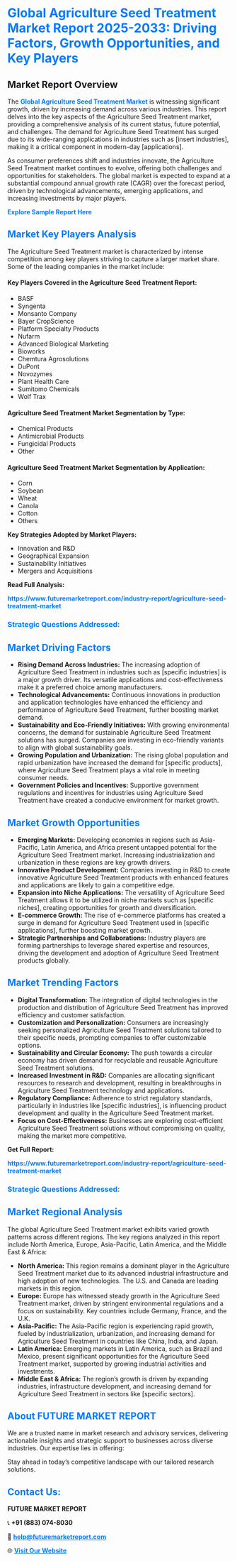 <h1 style="color: #007BFF;">Global Agriculture Seed Treatment Market Report 2025-2033: Driving Factors, Growth Opportunities, and Key Players</h1>

<section id="overview">
<h2>Market Report Overview</h2>
<p>The <a href="https://www.futuremarketreport.com/industry-report/agriculture-seed-treatment-market" style="color: #007BFF; text-decoration: none;"><strong>Global Agriculture Seed Treatment Market</strong></a> is witnessing significant growth, driven by increasing demand across various industries. This report delves into the key aspects of the Agriculture Seed Treatment market, providing a comprehensive analysis of its current status, future potential, and challenges. The demand for Agriculture Seed Treatment has surged due to its wide-ranging applications in industries such as [insert industries], making it a critical component in modern-day [applications].</p>
<p>As consumer preferences shift and industries innovate, the Agriculture Seed Treatment market continues to evolve, offering both challenges and opportunities for stakeholders. The global market is expected to expand at a substantial compound annual growth rate (CAGR) over the forecast period, driven by technological advancements, emerging applications, and increasing investments by major players.</p>
</section>

<section id="overview">
<p><a href="https://www.futuremarketreport.com/request-sample/reportId=98336" style="color: #007BFF; text-decoration: none;"><strong>Explore Sample Report Here</strong></a></p>
</section>

<section id="key-players">
<h2 style="color: #007BFF;">Market Key Players Analysis</h2>
<p>The Agriculture Seed Treatment market is characterized by intense competition among key players striving to capture a larger market share. Some of the leading companies in the market include:</p>
<h4>Key Players Covered in the Agriculture Seed Treatment Report:</h4>
<ul><li>BASF</li><li>Syngenta</li><li>Monsanto Company</li><li>Bayer CropScience</li><li>Platform Specialty Products</li><li>Nufarm</li><li>Advanced Biological Marketing</li><li>Bioworks</li><li>Chemtura Agrosolutions</li><li>DuPont</li><li>Novozymes</li><li>Plant Health Care</li><li>Sumitomo Chemicals</li><li>Wolf Trax</li></ul>
<h4>Agriculture Seed Treatment Market Segmentation by Type:</h4>
<ul><li>Chemical Products</li><li>Antimicrobial Products</li><li>Fungicidal Products</li><li>Other</li></ul>

<h4>Agriculture Seed Treatment Market Segmentation by Application:</h4>
<ul><li>Corn</li><li>Soybean</li><li>Wheat</li><li>Canola</li><li>Cotton</li><li>Others</li></ul>
<p><strong>Key Strategies Adopted by Market Players:</strong></p>
<ul>
<li>Innovation and R&D</li>
<li>Geographical Expansion</li>
<li>Sustainability Initiatives</li>
<li>Mergers and Acquisitions</li>
</ul>
</section>

<section>
<p><strong>Read Full Analysis: </strong></p><a href="https://www.futuremarketreport.com/industry-report/agriculture-seed-treatment-market" style="color: #007BFF; text-decoration: none;"><strong>https://www.futuremarketreport.com/industry-report/agriculture-seed-treatment-market</strong></a>
<h3 style="color: #007BFF;">Strategic Questions Addressed:</h3>
</section>

<section id="driving-factors">
<h2 style="color: #007BFF;">Market Driving Factors</h2>
<ul>
<li><strong>Rising Demand Across Industries:</strong> The increasing adoption of Agriculture Seed Treatment in industries such as [specific industries] is a major growth driver. Its versatile applications and cost-effectiveness make it a preferred choice among manufacturers.</li>
<li><strong>Technological Advancements:</strong> Continuous innovations in production and application technologies have enhanced the efficiency and performance of Agriculture Seed Treatment, further boosting market demand.</li>
<li><strong>Sustainability and Eco-Friendly Initiatives:</strong> With growing environmental concerns, the demand for sustainable Agriculture Seed Treatment solutions has surged. Companies are investing in eco-friendly variants to align with global sustainability goals.</li>
<li><strong>Growing Population and Urbanization:</strong> The rising global population and rapid urbanization have increased the demand for [specific products], where Agriculture Seed Treatment plays a vital role in meeting consumer needs.</li>
<li><strong>Government Policies and Incentives:</strong> Supportive government regulations and incentives for industries using Agriculture Seed Treatment have created a conducive environment for market growth.</li>
</ul>
</section>

<section id="growth-opportunities">
<h2 style="color: #007BFF;">Market Growth Opportunities</h2>
<ul>
<li><strong>Emerging Markets:</strong> Developing economies in regions such as Asia-Pacific, Latin America, and Africa present untapped potential for the Agriculture Seed Treatment market. Increasing industrialization and urbanization in these regions are key growth drivers.</li>
<li><strong>Innovative Product Development:</strong> Companies investing in R&D to create innovative Agriculture Seed Treatment products with enhanced features and applications are likely to gain a competitive edge.</li>
<li><strong>Expansion into Niche Applications:</strong> The versatility of Agriculture Seed Treatment allows it to be utilized in niche markets such as [specific niches], creating opportunities for growth and diversification.</li>
<li><strong>E-commerce Growth:</strong> The rise of e-commerce platforms has created a surge in demand for Agriculture Seed Treatment used in [specific applications], further boosting market growth.</li>
<li><strong>Strategic Partnerships and Collaborations:</strong> Industry players are forming partnerships to leverage shared expertise and resources, driving the development and adoption of Agriculture Seed Treatment products globally.</li>
</ul>
</section>

<section id="trending-factors">
<h2 style="color: #007BFF;">Market Trending Factors</h2>
<ul>
<li><strong>Digital Transformation:</strong> The integration of digital technologies in the production and distribution of Agriculture Seed Treatment has improved efficiency and customer satisfaction.</li>
<li><strong>Customization and Personalization:</strong> Consumers are increasingly seeking personalized Agriculture Seed Treatment solutions tailored to their specific needs, prompting companies to offer customizable options.</li>
<li><strong>Sustainability and Circular Economy:</strong> The push towards a circular economy has driven demand for recyclable and reusable Agriculture Seed Treatment solutions.</li>
<li><strong>Increased Investment in R&D:</strong> Companies are allocating significant resources to research and development, resulting in breakthroughs in Agriculture Seed Treatment technology and applications.</li>
<li><strong>Regulatory Compliance:</strong> Adherence to strict regulatory standards, particularly in industries like [specific industries], is influencing product development and quality in the Agriculture Seed Treatment market.</li>
<li><strong>Focus on Cost-Effectiveness:</strong> Businesses are exploring cost-efficient Agriculture Seed Treatment solutions without compromising on quality, making the market more competitive.</li>
</ul>
</section>

<section>
<p><strong>Get Full Report: </strong></p><a href="https://www.futuremarketreport.com/industry-report/agriculture-seed-treatment-market" style="color: #007BFF; text-decoration: none;"><strong>https://www.futuremarketreport.com/industry-report/agriculture-seed-treatment-market</strong></a>
<h3 style="color: #007BFF;">Strategic Questions Addressed:</h3>
</section>


<section id="regional-analysis">
<h2 style="color: #007BFF;">Market Regional Analysis</h2>
<p>The global Agriculture Seed Treatment market exhibits varied growth patterns across different regions. The key regions analyzed in this report include North America, Europe, Asia-Pacific, Latin America, and the Middle East & Africa:</p>
<ul>
<li><strong>North America:</strong> This region remains a dominant player in the Agriculture Seed Treatment market due to its advanced industrial infrastructure and high adoption of new technologies. The U.S. and Canada are leading markets in this region.</li>
<li><strong>Europe:</strong> Europe has witnessed steady growth in the Agriculture Seed Treatment market, driven by stringent environmental regulations and a focus on sustainability. Key countries include Germany, France, and the U.K.</li>
<li><strong>Asia-Pacific:</strong> The Asia-Pacific region is experiencing rapid growth, fueled by industrialization, urbanization, and increasing demand for Agriculture Seed Treatment in countries like China, India, and Japan.</li>
<li><strong>Latin America:</strong> Emerging markets in Latin America, such as Brazil and Mexico, present significant opportunities for the Agriculture Seed Treatment market, supported by growing industrial activities and investments.</li>
<li><strong>Middle East & Africa:</strong> The region’s growth is driven by expanding industries, infrastructure development, and increasing demand for Agriculture Seed Treatment in sectors like [specific sectors].</li>
</ul>
</section>

<footer>
<h2 style="color: #007BFF;">About FUTURE MARKET REPORT</h2>
<p>We are a trusted name in market research and advisory services, delivering actionable insights and strategic support to businesses across diverse industries. Our expertise lies in offering:</p>

<p>Stay ahead in today’s competitive landscape with our tailored research solutions.</p>

<h2 style="color: #007BFF;">Contact Us:</h2>
<p><strong>FUTURE MARKET REPORT</strong></p>
<p>📞 <strong>+91 (883) 074-8030</strong></p>
<p>📧 <strong><a href="mailto:help@futuremarketreport.com" style="color: #007BFF;">help@futuremarketreport.com</a></strong></p>
<p>🌐 <strong><a href="https://www.futuremarketreport.com/" style="color: #007BFF;">Visit Our Website</a></strong></p>
</footer>